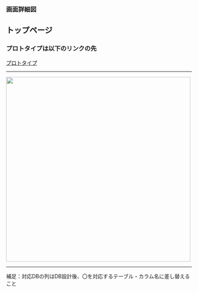 ### 画面詳細図
## トップページ
### プロトタイプは以下のリンクの先
[プロトタイプ](https://www.figma.com/file/sYqD6oj8LLQ6RaCjpadHvR/original?node-id=0%3A1)
*****
<img src=".../img/Desktop.png" width="500">

*****
補足：対応DBの列はDB設計後、〇を対応するテーブル・カラム名に差し替えること

